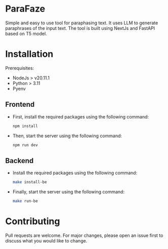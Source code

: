 # ParaFaze

Simple and easy to use tool for paraphasing text. It uses LLM to generate paraphrases of the input text. The tool is
built using NextJs and FastAPI based on T5 model.

# Installation

Prerequisites:

-   NodeJs > v20.11.1
-   Python > 3.11
-   Pyenv

## Frontend

-   First, install the required packages using the following command:
    ```bash
    npm install
    ```
-   Then, start the server using the following command:
    ```bash
    npm run dev
    ```

## Backend

-   Install the required packages using the following command:
    ```bash
    make install-be
    ```
-   Finally, start the server using the following command:
    ```bash
    make run-be
    ```

# Contributing

Pull requests are welcome. For major changes, please open an issue first to discuss what you would like to change.
